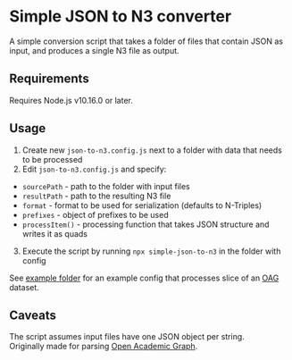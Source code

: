 # Simple JSON to N3 converter

A simple conversion script that takes a folder of files that contain JSON as input, and produces a single N3 file as output.

## Requirements

Requires Node.js v10.16.0 or later.

## Usage

1. Create new `json-to-n3.config.js` next to a folder with data that needs to be processed
2. Edit `json-to-n3.config.js` and specify:

- `sourcePath` - path to the folder with input files
- `resultPath` - path to the resulting N3 file
- `format` - format to be used for serialization (defaults to N-Triples)
- `prefixes` - object of prefixes to be used
- `processItem()` - processing function that takes JSON structure and writes it as quads

3. Execute the script by running `npx simple-json-to-n3` in the folder with config

See [example folder](./example) for an example config that processes slice of an [OAG](https://www.openacademic.ai/oag/) dataset.

## Caveats

The script assumes input files have one JSON object per string.  
Originally made for parsing [Open Academic Graph](https://www.openacademic.ai/oag/).
